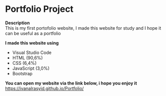 # Portfolio Project  

**Description**  
This is my first portofolio website, I made this website for study and I hope it can be useful as a portfolio

**I made this website using**  
* Visual Studio Code
* HTML (90,6%)
* CSS (6,4%)
* JavaScript (3,0%)
* Bootstrap

**You can open my website via the link below, i hope you enjoy it**  
https://ivanalrasyid.github.io/Portfolio/
